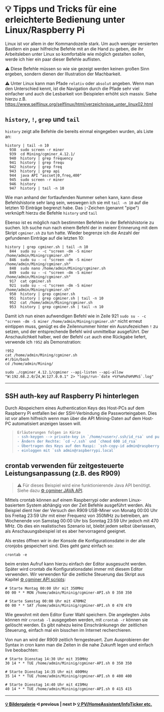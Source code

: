 # 💡 Tipps und Tricks für eine erleichterte Bedienung unter Linux/Raspberry Pi

Linux ist vor allem in der Kommandozeile stark. Um auch weniger versierten Bastlern ein paar hilfreiche Befehle mit an die Hand zu geben, die ihr Arbeitsleben unter Linux so komfortable wie möglich gestalten sollen, werde ich hier ein paar dieser Befehle auflisten.

⚠️ Diese Befehle müssen so wie sie gezeigt werden keinen großen Sinn ergeben, sondern dienen der Illustration der Machbarkeit.

⚠️ Unter Linux kann man Pfade `relativ` oder `absolut` angeben. Wenn man den Unterschied kennt, ist die Navigation durch die Pfade sehr viel einfacher und auch die Lesbarkeit von Beispielen erhöht sich massiv. Siehe hierzu z.B. https://www.selflinux.org/selflinux/html/verzeichnisse_unter_linux02.html

## `history`, `!`, `grep` und `tail`

`history` zeigt alle Befehle die bereits einmal eingegeben wurden, als Liste an:

```console
history | tail -n 10
  938  sudo screen -r miner
  939  cd Mining/cgminer_4.12.1/
  940  history | grep frequency
  941  history | grep frequ
  942  history | grep freq
  943  history | grep api
  944  java API "ascset|0,freq,400"
  945  sudo screen -r miner
  946  history
  947  history | tail -n 10
```

Wie man anhand der fortlaufenden Nummer sehen kann, kann diese Befehlshistorie sehr lang sein, weswegen ich sie mit `tail -n 10` auf die letzten 10 Einträge begrenzt habe. Das `|`-Zeichen (genannt "pipe") verknüpft hierzu die Befehle `history` und `tail`

Ebenso ist es möglich nach bestimmten Befehlen in der Befehlshistorie zu suchen. Ich suche nun nach einem Befehl der in meienr Erinnerung mit dem Skript `cgminer.sh` zu tun hatte. Wieder begrenze ich die Anzahl der gefundenen Einträge auf die letzten 10:

```console
history | grep cgminer.sh | tail -n 10
  844  sudo su - -c "screen -dm -S miner /home/admin/Mining/cgminer.sh"
  846  sudo su - -c "screen -dm -S miner /home/admin/Mining/cgminer.sh"
  848  sudo nano /home/admin/Mining/cgminer.sh
  849  sudo su - -c "screen -dm -S miner /home/admin/Mining/cgminer.sh"
  917  cat cgminer.sh
  921  sudo su - -c "screen -dm -S miner /home/admin/Mining/cgminer.sh"
  950  history | grep cgminer.sh
  951  history | grep cgminer.sh | tail -n 10
  952  cat /home/admin/Mining/cgminer.sh
  953  history | grep cgminer.sh | tail -n 10
```

Damit ich nun einen aufwendigen Befehl wie in Zeile 921 `sudo su - -c "screen -dm -S miner /home/admin/Mining/cgminer.sh"` nicht erneut eintippen muss, genügt es die Zeilennummer hinter ein Ausrufezeichen `!` zu setzen, und der entsprechende Befehl wird unmittelbar ausgeführt. Der Anschaulichkeit halber, weil der Befehl `cat` auch eine Rückgabe liefert, verwende ich `!952` als Demonstration:

```console
!952
cat /home/admin/Mining/cgminer.sh
#!/bin/bash
cd /home/admin/Mining/

sudo ./cgminer_4.12.1/cgminer --api-listen --api-allow "W:192.68.2.0/24,W:127.0.0.1" 2> "logs/run-`date +%Y%m%d%H%M%S`.log"
```

---

## SSH auth-key auf Raspberry Pi hinterlegen

Durch Abspeichern eines Authentication Keys des Host-PCs auf dem Raspberry Pi entfallen bei der SSH-Verbindung die Passworteingaben. Dies ist vor allem hilfreich wenn man über die API Mining-Daten auf dem Host-PC automatisiert anzeigen lassen will.

> ```diff
> Erläuterungen folgen in Kürze
> - ssh-keygen --> private-key in `/home/<user>/.ssh/id_rsa` und public-key in `/home/user/.ssh/id_rsa.pub`
> - Ändern der Rechte: `cd ~/.ssh` und `chmod 600 id_rsa`
> - Übertragen des Keys auf den Raspi: `ssh-copy-id admin@raspberrypi.local`
> - einloggen mit `ssh admin@raspberrypi.local`
> ```

## crontab verwenden für zeitgesteuerte Leistungsanpassung (z.B. des R909)

> :warning: Für dieses Beispiel wird eine funktionierende Java API benötigt. Siehe dazu [⚙️ cgminer JAVA API](/cgminer_JAVA_API.md).

Mittels crontab können auf einem Raspberrypi oder anderem Linux-basiertem System abhängig von der Zeit Befehle ausgeführt werden. Als Beispiel dient hier der Versuch den R909 USB-Miner von Monatg 00:00 Uhr bis Freitag 23:59 Uhr mit einer Frequenz von 350MHz zu betreiben, am Wochenende von Samstag 00:00 Uhr bis Sonntag 23:59 Uhr jedoch mit 470 MHz. Ob dies ein realistisches Szenario ist, bleibt jedem selbst überlassen, als Anschauungsbeispiel ist es aber hervorragend geeignet.

Als erstes öffnen wir in der Konsole die Konfigurationsdatei in der alle cronjobs gespeichert sind. Dies geht ganz einfach so:

```console
crontab -e
```

beim ersten Aufruf kann hierzu einfach der Editor ausgesucht werden. Später wird crontab die Konfigurationsdatei immer mit diesem Editor verwenden. Wir verwenden für die zeitliche Steuerung das Skript aus Kapitel [⚙️ cgminer API scripts](/cgminer_JAVA_API_Scripts.md):

```console
# Starte Montag 00:00 Uhr mit 350MHz
00 00 * * MON /home/admin/Mininig/cgminer-API.sh 0 350 350

# Starte Samstag 00:00 Uhr mit 470MHZ
00 00 * * SAT /home/admin/Mininig/cgminer-API.sh 0 470 470
```

Wie gewohnt mit dem Editor Eurer Wahl speichern. Die angelegten Jobs können mir `crontab -l` ausgegeben werden, mit `crontab -r` können sie gelöscht werden. Es gibt nahezu keine Einschränkunegn der zeitlichen Steuerung, einfach mal ein bisschen im Internet recherchieren.

Von nun an wird der R909 zeitlich ferngesteuert. Zum Ausprobieren der Syntax in cron kann man die Zeiten in die nahe Zukunft legen und einfach live beobachten:

```console
# Starte Dienstag 14:30 Uhr mit 350MHz
30 14 * * TUE /home/admin/Mininig/cgminer-API.sh 0 350 350

# Starte Dienstag 14:35 Uhr mit 400MHz
35 14 * * TUE /home/admin/Mininig/cgminer-API.sh 0 400 400

# Starte Dienstag 14:40 Uhr mit 415MHz
40 14 * * TUE /home/admin/Mininig/cgminer-API.sh 0 415 415
```

---

#### [💡 Bildergalerie](Galerie.md)  ᐊ  previous | next  ᐅ  [💡 PV/HomeAssistent/InfoTicker etc.](additional-links.md)
